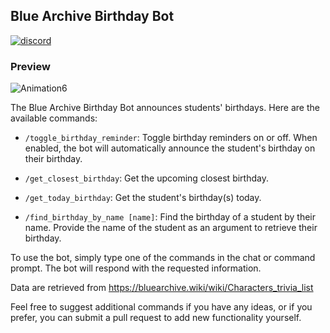 ## Blue Archive Birthday Bot

[![discord](https://img.shields.io/badge/Invite-Blue_Archive_Birthday_Bot-blue?logo=discord&logoColor=white)]([https://discordapp.com/users/177131156028784640](https://discord.com/api/oauth2/authorize?client_id=1111574965981036604&permissions=2147485696&scope=bot))

### Preview

![Animation6](https://github.com/anwari-fikri/blue-archive-birthday-bot/assets/50336496/ea8e0854-70b6-4bc2-93d5-30876d3a50a3)



The Blue Archive Birthday Bot announces students' birthdays. Here are the available commands:

- `/toggle_birthday_reminder`: Toggle birthday reminders on or off. When enabled, the bot will automatically announce the student's birthday on their birthday.

- `/get_closest_birthday`: Get the upcoming closest birthday.

- `/get_today_birthday`: Get the student's birthday(s) today.

- `/find_birthday_by_name [name]`: Find the birthday of a student by their name. Provide the name of the student as an argument to retrieve their birthday.

To use the bot, simply type one of the commands in the chat or command prompt. The bot will respond with the requested information.

Data are retrieved from https://bluearchive.wiki/wiki/Characters_trivia_list

Feel free to suggest additional commands if you have any ideas, or if you prefer, you can submit a pull request to add new functionality yourself.
